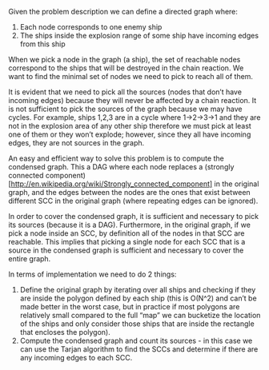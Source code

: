 Given the problem description we can define a directed graph where:
1) Each node corresponds to one enemy ship
2) The ships inside the explosion range of some ship have incoming edges from this ship

When we pick a node in the graph (a ship), the set of reachable nodes correspond to the ships that
will be destroyed in the chain reaction. We want to find the minimal set of nodes we need to pick to
reach all of them.

It is evident that we need to pick all the sources (nodes that don’t have incoming edges) because they will
never be affected by a chain reaction. It is not sufficient to pick the sources of the graph because we may
have cycles. For example, ships 1,2,3 are in a cycle where 1->2->3->1 and they are not in the explosion area
of any other ship therefore we must pick at least one of them or they won’t explode; however, since they all
have incoming edges, they are not sources in the graph.

An easy and efficient way to solve this problem is to compute the condensed graph. This a DAG where each
node replaces a (strongly connected component)[http://en.wikipedia.org/wiki/Strongly_connected_component]
in the original graph, and the edges between the nodes are the ones that exist between different SCC in the
original graph (where repeating edges can be ignored).

In order to cover the condensed graph, it is sufficient and necessary to pick its sources (because it is a DAG).
Furthermore, in the original graph, if we pick a node inside an SCC, by definition all of the nodes in that SCC are
reachable. This implies that picking a single node for each SCC that is a source in the condensed graph is sufficient
and necessary to cover the entire graph.

In terms of implementation we need to do 2 things:
1) Define the original graph by iterating over all ships and checking if they are inside the polygon defined by
   each ship (this is O(N^2) and can’t be made better in the worst case, but in practice if most polygons are relatively
   small compared to the full “map” we can bucketize the location of the ships  and only consider those ships that are 
   inside the rectangle that encloses the polygon).
2) Compute the condensed graph and count its sources - in this case we can use the Tarjan algorithm to find the SCCs
   and determine if there are any incoming edges to each SCC.

